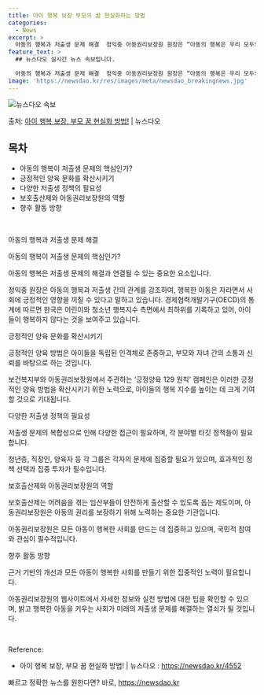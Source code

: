 ```yaml
---
title: 아이 행복 보장 부모의 꿈 현실화하는 방법
categories:
  - News
excerpt: >
  아동의 행복과 저출생 문제 해결  정익중 아동권리보장원 원장은 “아동의 행복은 우리 모두의 행복과 연결된다”…
feature_text: >
  ## 뉴스다오 실시간 뉴스 속보입니다.

  아동의 행복과 저출생 문제 해결  정익중 아동권리보장원 원장은 “아동의 행복은 우리 모두의 행복과 연결된다”…
image: 'https://newsdao.kr/res/images/meta/newsdao_breakingnews.jpg'
---
```


![뉴스다오 속보](https://newsdao.kr/res/images/meta/newsdao_breakingnews.jpg)

<p>출처: <a href="https://newsdao.kr/4552" rel="dofollow">아이 행복 보장, 부모 꿈 현실화 방법!</a> | 뉴스다오</p>

<h2 data-ke-size="size26">목차</h2>
<ul>
    <li>아동의 행복이 저출생 문제의 핵심인가?</li>
    <li>긍정적인 양육 문화를 확산시키기</li>
    <li>다양한 저출생 정책의 필요성</li>
    <li>보호출산제와 아동권리보장원의 역할</li>
    <li>향후 활동 방향</li>
</ul>
<p data-ke-size="size16">&nbsp;</p>

아동의 행복과 저출생 문제 해결

아동의 행복이 저출생 문제의 핵심인가?
<p data-ke-size="size16">아동의 행복은 저출생 문제의 해결과 연결될 수 있는 중요한 요소입니다.</p>
정익중 원장은 아동의 행복과 저출생 간의 관계를 강조하여, 행복한 아동은 자라면서 사회에 긍정적인 영향을 끼칠 수 있다고 말하고 있습니다. 경제협력개발기구(OECD)의 통계에 따르면 한국은 어린이와 청소년 행복지수 측면에서 최하위를 기록하고 있어, 아이들이 행복하지 않다는 것을 보여주고 있습니다.

긍정적인 양육 문화를 확산시키기
<p data-ke-size="size16">긍정적인 양육 방법은 아이들을 독립된 인격체로 존중하고, 부모와 자녀 간의 소통과 신뢰를 바탕으로 하는 것입니다.</p>
보건복지부와 아동권리보장원에서 주관하는 ‘긍정양육 129 원칙’ 캠페인은 이러한 긍정적인 양육 방법을 확산시키기 위한 노력으로, 아이들의 행복 지수를 높이는 데 크게 기여할 것으로 기대됩니다.

다양한 저출생 정책의 필요성
<p data-ke-size="size16">저출생 문제의 복합성으로 인해 다양한 접근이 필요하며, 각 분야별 타깃 정책들이 필요합니다.</p>
청년층, 직장인, 양육자 등 각 그룹은 각자의 문제에 집중할 필요가 있으며, 효과적인 정책 선택과 집중 투자가 필수입니다.

보호출산제와 아동권리보장원의 역할
<p data-ke-size="size16">보호출산제는 어려움을 겪는 임산부들이 안전하게 출산할 수 있도록 돕는 제도이며, 아동권리보장원은 아동의 권리를 보장하기 위해 노력하는 중요한 기관입니다.</p>
아동권리보장원은 모든 아동이 행복한 사회를 만드는 데 집중하고 있으며, 국민적 참여와 관심이 필수적입니다.

향후 활동 방향
<p data-ke-size="size16">근거 기반의 개선과 모든 아동이 행복한 사회를 만들기 위한 집중적인 노력이 필요합니다.</p>
아동권리보장원의 웹사이트에서 자세한 정보와 실천 방법에 대한 팁을 확인할 수 있으며, 밝고 행복한 아동을 키우는 사회가 미래의 저출생 문제를 해결하는 열쇠가 될 것입니다.
<p data-ke-size="size16">&nbsp;</p>

Reference:
- 아이 행복 보장, 부모 꿈 현실화 방법! | 뉴스다오 : https://newsdao.kr/4552 

빠르고 정확한 뉴스를 원한다면? 바로, <a href="https://newsdao.kr" rel="dofollow">https://newsdao.kr</a>


    
